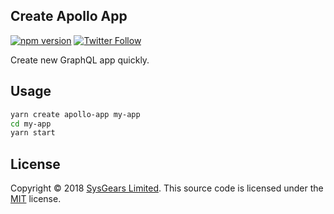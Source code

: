 ## Create Apollo App

[![npm version](https://badge.fury.io/js/create-apollo-app.svg)](https://badge.fury.io/js/create-apollo-app)
[![Twitter Follow](https://img.shields.io/twitter/follow/sysgears.svg?style=social)](https://twitter.com/sysgears)

Create new GraphQL app quickly.

## Usage

```bash
yarn create apollo-app my-app
cd my-app
yarn start
```

## License
Copyright © 2018 [SysGears Limited]. This source code is licensed under the [MIT] license.

[MIT]: LICENSE
[SysGears Limited]: http://sysgears.com

